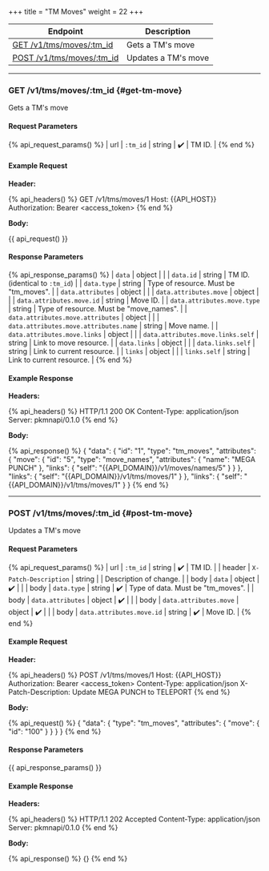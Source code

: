 +++
title = "TM Moves"
weight = 22
+++

| Endpoint                                   | Description         |
|--------------------------------------------|---------------------|
| [GET /v1/tms/moves/:tm_id](#get-tm-move)   | Gets a TM's move    |
| [POST /v1/tms/moves/:tm_id](#post-tm-move) | Updates a TM's move |

---

### GET /v1/tms/moves/:tm_id {#get-tm-move}

Gets a TM's move

#### Request Parameters

{% api_request_params() %}
| url | `:tm_id` | string | ✔️ | TM ID. |
{% end %}

#### Example Request

**Header:**

{% api_headers() %}
GET /v1/tms/moves/1
Host: {{API_HOST}}
Authorization: Bearer <access_token>
{% end %}

**Body:**

{{ api_request() }}

#### Response Parameters

{% api_response_params() %}
| `data`                                 | object |                                         |
| `data.id`                              | string | TM ID. (identical to `:tm_id`)          |
| `data.type`                            | string | Type of resource. Must be "tm_moves".   |
| `data.attributes`                      | object |                                         |
| `data.attributes.move`                 | object |                                         |
| `data.attributes.move.id`              | string | Move ID.                                |
| `data.attributes.move.type`            | string | Type of resource. Must be "move_names". |
| `data.attributes.move.attributes`      | object |                                         |
| `data.attributes.move.attributes.name` | string | Move name.                              |
| `data.attributes.move.links`           | object |                                         |
| `data.attributes.move.links.self`      | string | Link to move resource.                  |
| `data.links`                           | object |                                         |
| `data.links.self`                      | string | Link to current resource.               |
| `links`                                | object |                                         |
| `links.self`                           | string | Link to current resource.               |
{% end %}

#### Example Response

**Headers:**

{% api_headers() %}
HTTP/1.1 200 OK
Content-Type: application/json
Server: pkmnapi/0.1.0
{% end %}

**Body:**

{% api_response() %}
{
    "data": {
        "id": "1",
        "type": "tm_moves",
        "attributes": {
            "move": {
                "id": "5",
                "type": "move_names",
                "attributes": {
                    "name": "MEGA PUNCH"
                },
                "links": {
                    "self": "{{API_DOMAIN}}/v1/moves/names/5"
                }
            }
        },
        "links": {
            "self": "{{API_DOMAIN}}/v1/tms/moves/1"
        }
    },
    "links": {
        "self": "{{API_DOMAIN}}/v1/tms/moves/1"
    }
}
{% end %}

---

### POST /v1/tms/moves/:tm_id {#post-tm-move}

Updates a TM's move

#### Request Parameters

{% api_request_params() %}
| url    | `:tm_id`                  | string | ✔️ | TM ID.                            |
| header | `X-Patch-Description`     | string |   | Description of change.            |
| body   | `data`                    | object | ✔️ |                                   |
| body   | `data.type`               | string | ✔️ | Type of data. Must be "tm_moves". |
| body   | `data.attributes`         | object | ✔️ |                                   |
| body   | `data.attributes.move`    | object | ✔️ |                                   |
| body   | `data.attributes.move.id` | string | ✔️ | Move ID.                          |
{% end %}

#### Example Request

**Header:**

{% api_headers() %}
POST /v1/tms/moves/1
Host: {{API_HOST}}
Authorization: Bearer <access_token>
Content-Type: application/json
X-Patch-Description: Update MEGA PUNCH to TELEPORT
{% end %}

**Body:**

{% api_request() %}
{
    "data": {
        "type": "tm_moves",
        "attributes": {
            "move": {
                "id": "100"
            }
        }
    }
}
{% end %}

#### Response Parameters

{{ api_response_params() }}

#### Example Response

**Headers:**

{% api_headers() %}
HTTP/1.1 202 Accepted
Content-Type: application/json
Server: pkmnapi/0.1.0
{% end %}

**Body:**

{% api_response() %}
{}
{% end %}
